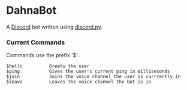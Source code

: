 # DahnaBot

A [Discord] bot written using [discord.py].

### Current Commands

Commands use the prefix '$'.

	$hello			Greets the user
	$ping			Gives the user's current ping in milliseconds
	$join			Joins the voice channel the user is currrently in
	$leave			Leaves the voice channel the bot is in

[Discord]: https://discordapp.com
[discord.py]: https://discordpy.readthedocs.io/en/latest/
